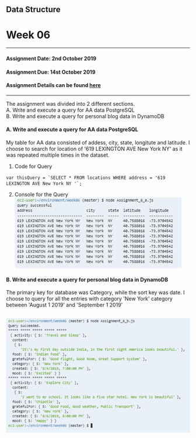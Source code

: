 ## Data Structure
# Week 06
---------------------------------------------------
#### Assignment Date: 2nd October 2019<br/>
#### Assignment Due: 14st October 2019 <br/>
#### Assignment Details can be found [here](https://github.com/visualizedata/data-structures/tree/master/weekly_assignment_06) <br/>
--------------------------------------------------
The assignment was divided into 2 different sections.<br/>
A. Write and execute a query for AA data PostgreSQL <br/>
B. Write and execute a query for personal blog data in DynamoDB <br/>

#### A. Write and execute a query for AA data PostgreSQL <br/>

My table for AA data consisted of addess, city, state, longitute and latitude. I choose to search for location of '619 LEXINGTON AVE New York NY' as it was repeated multiple times in the dataset.<br/>

1. Code for Query<br/>
```
var thisQuery = `SELECT * FROM locations WHERE address = '619 LEXINGTON AVE New York NY '`;
```

2. Console for the Query<br/>
![Console](https://github.com/salonieshah/data-structures/blob/master/Week06/Images/Query%20for%20AA%20data%20PostgreSQL.JPG)<br/>


#### B. Write and execute a query for personal blog data in DynamoDB  <br/>

The primary key for database was Category, while  the sort key was date. I choose to query for all the entries with category 'New York' category between 'August 1 2019' and 'September 1 2019'<br/>
```

```
![Console](https://github.com/salonieshah/data-structures/blob/master/Week06/Images/Query%20for%20personal%20blog%20data%20in%20DynamoDB.JPG)<br/>
